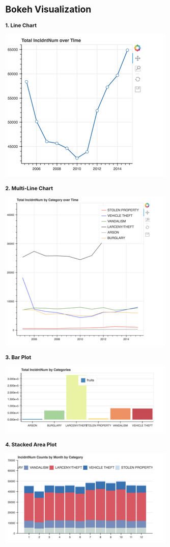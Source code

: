 # Bokeh Visualization
### 1. Line Chart
<img src="https://github.com/ytian22/Data-Visualization-Collection/blob/master/Bokeh/line.png">

### 2. Multi-Line Chart
<img src="https://github.com/ytian22/Data-Visualization-Collection/blob/master/Bokeh/multi-line.png">

### 3. Bar Plot
<img src="https://github.com/ytian22/Data-Visualization-Collection/blob/master/Bokeh/bar.png">

### 4. Stacked Area Plot
<img src="https://github.com/ytian22/Data-Visualization-Collection/blob/master/Bokeh/stacked.png">
